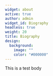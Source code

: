 ```yaml
---
widget: about
active: true
author: admin
widget_id: Biography
headless: true
weight: 20
title: Biography
design:
  background:
    image: ""
    color: "#000000"
---
```

This is a test body